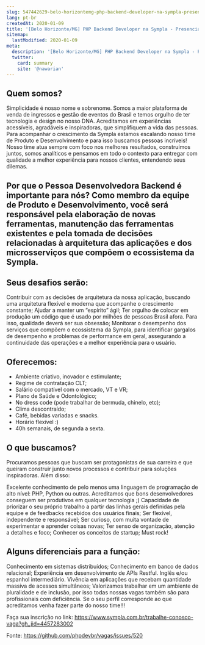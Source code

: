 ```yaml
---
slug: 547442629-belo-horizontemg-php-backend-developer-na-sympla-presencial
lang: pt-br
createdAt: 2020-01-09
title: '[Belo Horizonte/MG] PHP Backend Developer na Sympla - Presencial'
sitemap:
  lastModified: 2020-01-09
meta:
  description: '[Belo Horizonte/MG] PHP Backend Developer na Sympla - Presencial'
  twitter:
    card: summary
    site: '@nawarian'
---
```


## Quem somos?

Simplicidade é nosso nome e sobrenome. Somos a maior plataforma de venda de ingressos e gestão de eventos do Brasil e temos orgulho de ter tecnologia e design no nosso DNA.
Acreditamos em experiências acessíveis, agradáveis e inspiradoras, que simplifiquem a vida das pessoas. Para acompanhar o crescimento da Sympla estamos escalando nosso time de Produto e Desenvolvimento e para isso buscamos pessoas incríveis!
Nosso time atua sempre com foco nos melhores resultados, construímos juntos, somos analíticos e pensamos em todo o contexto para entregar com qualidade a melhor experiência para nossos clientes, entendendo seus dilemas.

## Por que o Pessoa Desenvolvedora Backend é importante para nós? Como membro da equipe de Produto e Desenvolvimento, você será responsável pela elaboração de novas ferramentas, manutenção das ferramentas existentes e pela tomada de decisões relacionadas à arquitetura das aplicações e dos microsserviços que compõem o ecossistema da Sympla.

 ## Seus desafios serão:

Contribuir com as decisões de arquitetura da nossa aplicação, buscando uma arquitetura flexível e moderna que acompanhe o crescimento constante;
Ajudar a manter um “espírito” ágil;
Ter orgulho de colocar em produção um código que é usado por milhões de pessoas Brasil afora. Para isso, qualidade deverá ser sua obsessão;
Monitorar o desempenho dos serviços que compõem o ecossistema da Sympla, para identificar gargalos de desempenho e problemas de performance em geral, assegurando a continuidade das operações e a melhor experiência para o usuário.

## Oferecemos:

- Ambiente criativo, inovador e estimulante;
- Regime de contratação CLT;
- Salário compatível com o mercado, VT e VR;
- Plano de Saúde e Odontológico;
- No dress code (pode trabalhar de bermuda, chinelo, etc);
- Clima descontraído;
- Café, bebidas variadas e snacks.
- Horário flexível :)
- 40h semanais, de segunda a sexta. 

 
## O que buscamos?

Procuramos pessoas que buscam ser protagonistas de sua carreira e que queiram construir junto novos processos e contribuir para soluções inspiradoras. Além disso:

Excelente conhecimento de pelo menos uma linguagem de programação de alto nível: PHP, Python ou outras. Acreditamos que bons desenvolvedores conseguem ser produtivos em qualquer tecnologia ;)
Capacidade de priorizar o seu próprio trabalho a partir das linhas gerais definidas pela equipe e de feedbacks recebidos dos usuários finais;
Ser flexível, independente e responsável;
Ser curioso, com muita vontade de experimentar e aprender coisas novas;
Ter senso de organização, atenção a detalhes e foco;
Conhecer os conceitos de startup;
Must rock!

## Alguns diferenciais para a função:

Conhecimento em sistemas distribuídos;
Conhecimento em banco de dados relacional;
Experiência em desenvolvimento de APIs Restful.
Inglês e/ou espanhol intermediário.
Vivência em aplicações que recebam quantidade massiva de acessos simultâneos;
Valorizamos trabalhar em um ambiente de pluralidade e de inclusão, por isso todas nossas vagas também são para profissionais com deficiência.
Se o seu perfil corresponde ao que acreditamos venha fazer parte do nosso time!!!

Faça sua inscrição no link:
https://www.sympla.com.br/trabalhe-conosco-vaga?gh_jid=4457283002

Fonte: https://github.com/phpdevbr/vagas/issues/520